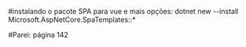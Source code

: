 #instalando o pacote SPA para vue e mais opções:
dotnet new --install Microsoft.AspNetCore.SpaTemplates::*



#Parei: página 142